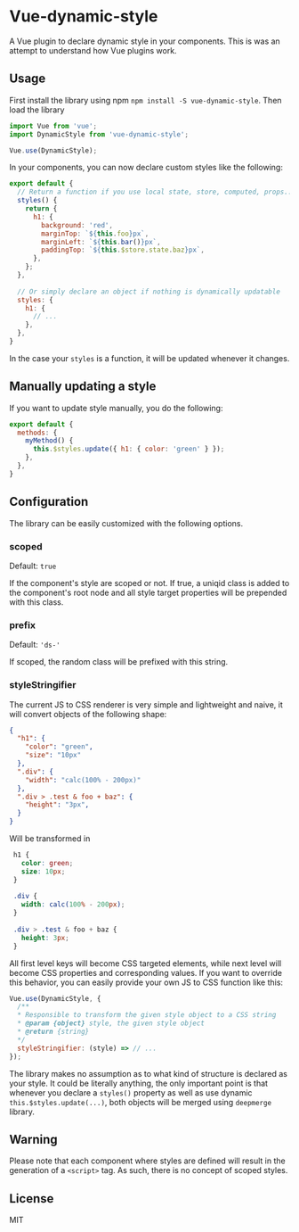 # Vue-dynamic-style

A Vue plugin to declare dynamic style in your components. This is was an attempt to understand how Vue plugins work.

## Usage
First install the library using npm `npm install -S vue-dynamic-style`.
Then load the library
```js
import Vue from 'vue';
import DynamicStyle from 'vue-dynamic-style';

Vue.use(DynamicStyle);
```

In your components, you can now declare custom styles like the following:
```js
export default {
  // Return a function if you use local state, store, computed, props...
  styles() {
    return {
      h1: {
        background: 'red',
        marginTop: `${this.foo}px`,
        marginLeft: `${this.bar()}px`,
        paddingTop: `${this.$store.state.baz}px`,
      },
    };
  },
  
  // Or simply declare an object if nothing is dynamically updatable
  styles: {
    h1: {
      // ...
    },      
  },
}
```

In the case your `styles` is a function, it will be updated whenever it changes.

## Manually updating a style
If you want to update style manually, you do the following:
```js
export default {
  methods: {
    myMethod() {
      this.$styles.update({ h1: { color: 'green' } });
    },
  },
}
```

## Configuration
The library can be easily customized with the following options.

### scoped
Default: `true`

If the component's style are scoped or not. If true, a uniqid class is added to the component's root node and all style target
properties will be prepended with this class.

### prefix
Default: `'ds-'`

If scoped, the random class will be prefixed with this string.

### styleStringifier
The current JS to CSS renderer is very simple and lightweight and naive, it will convert objects of the following shape:
```json
{
  "h1": {
    "color": "green",
    "size": "10px"    
  },
  ".div": {
    "width": "calc(100% - 200px)"
  },
  ".div > .test & foo + baz": {
    "height": "3px",
  }
}
```
Will be transformed in
```css
 h1 {
   color: green;
   size: 10px;
 } 
 
 .div {
   width: calc(100% - 200px);
 }
 
 .div > .test & foo + baz {
   height: 3px;
 }
```

All first level keys will become CSS targeted elements, while next level will become CSS properties and corresponding values.
If you want to override this behavior, you can easily provide your own JS to CSS function like this:

```js
Vue.use(DynamicStyle, {
  /**
  * Responsible to transform the given style object to a CSS string
  * @param {object} style, the given style object
  * @return {string}
  */
  styleStringifier: (style) => // ...
});
```

The library makes no assumption as to what kind of structure is declared as your style. It could be literally anything, the only
important point is that whenever you declare a `styles()` property as well as use dynamic `this.$styles.update(...)`, both objects
will be merged using `deepmerge` library.

## Warning

Please note that each component where styles are defined will result in the generation of a `<script>` tag. As such, there is no concept of
scoped styles.

## License
MIT
